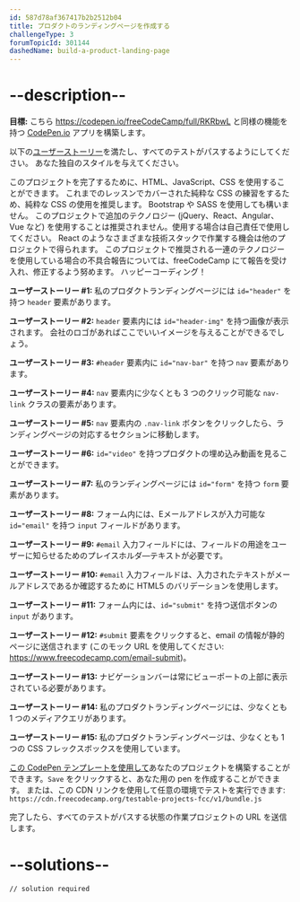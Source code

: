 ```yaml
---
id: 587d78af367417b2b2512b04
title: プロダクトのランディングページを作成する
challengeType: 3
forumTopicId: 301144
dashedName: build-a-product-landing-page
---
```


# --description--

**目標:** こちら <https://codepen.io/freeCodeCamp/full/RKRbwL> と同様の機能を持つ [CodePen.io](https://codepen.io) アプリを構築します。

以下の[ユーザーストーリー](https://en.wikipedia.org/wiki/User_story)を満たし、すべてのテストがパスするようにしてください。 あなた独自のスタイルを与えてください。

このプロジェクトを完了するために、HTML、JavaScript、CSS を使用することができます。 これまでのレッスンでカバーされた純粋な CSS の練習をするため、純粋な CSS の使用を推奨します。 Bootstrap や SASS を使用しても構いません。 このプロジェクトで追加のテクノロジー (jQuery、React、Angular、Vue など) を使用することは推奨されません。使用する場合は自己責任で使用してください。 React のようなさまざまな技術スタックで作業する機会は他のプロジェクトで得られます。 このプロジェクトで推奨される一連のテクノロジーを使用している場合の不具合報告については、freeCodeCamp にて報告を受け入れ、修正するよう努めます。 ハッピーコーディング！

**ユーザーストーリー #1:** 私のプロダクトランディングページには `id="header"` を持つ `header` 要素があります。

**ユーザーストーリー #2:** `header` 要素内には `id="header-img"` を持つ画像が表示されます。 会社のロゴがあればここでいいイメージを与えることができるでしょう。

**ユーザーストーリー #3:** `#header` 要素内に `id="nav-bar"` を持つ `nav` 要素があります。

**ユーザーストーリー #4:** `nav` 要素内に少なくとも 3 つのクリック可能な `nav-link` クラスの要素があります。

**ユーザーストーリー #5:** `nav` 要素内の `.nav-link` ボタンをクリックしたら、ランディングページの対応するセクションに移動します。

**ユーザーストーリー #6:** `id="video"` を持つプロダクトの埋め込み動画を見ることができます。

**ユーザーストーリー #7:** 私のランディングページには `id="form"` を持つ `form` 要素があります。

**ユーザーストーリー #8:** フォーム内には、Eメールアドレスが入力可能な `id="email"` を持つ `input` フィールドがあります。

**ユーザーストーリー #9:** `#email` 入力フィールドには、フィールドの用途をユーザーに知らせるためのプレイスホルダ―テキストが必要です。

**ユーザーストーリー #10:** `#email` 入力フィールドは、入力されたテキストがメールアドレスであるか確認するために HTML5 のバリデーションを使用します。

**ユーザーストーリー #11:** フォーム内には、`id="submit"` を持つ送信ボタンの `input` があります。

**ユーザーストーリー #12:** `#submit` 要素をクリックすると、email の情報が静的ページに送信されます (このモック URL を使用してください: <https://www.freecodecamp.com/email-submit>)。

**ユーザーストーリー #13:** ナビゲーションバーは常にビューポートの上部に表示されている必要があります。

**ユーザーストーリー #14:** 私のプロダクトランディングページには、少なくとも 1 つのメディアクエリがあります。

**ユーザーストーリー #15:** 私のプロダクトランディングページは、少なくとも 1 つの CSS フレックスボックスを使用しています。

<a href='https://codepen.io/pen?template=MJjpwO' target='_blank' rel='nofollow'>この CodePen テンプレートを使用して</a>あなたのプロジェクトを構築することができます。`Save` をクリックすると、あなた用の pen を作成することができます。 または、この CDN リンクを使用して任意の環境でテストを実行できます: `https://cdn.freecodecamp.org/testable-projects-fcc/v1/bundle.js`

完了したら、すべてのテストがパスする状態の作業プロジェクトの URL を送信します。

# --solutions--

```html
// solution required
```
